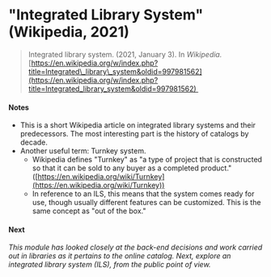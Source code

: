 "Integrated Library System" (Wikipedia, 2021)
=============================================

> Integrated library system. (2021, January 3). In _Wikipedia._ [https://en.wikipedia.org/w/index.php?title=Integrated\_library\_system&oldid=997981562](https://en.wikipedia.org/w/index.php?title=Integrated_library_system&oldid=997981562) 

#### Notes

*   This is a short Wikipedia article on integrated library systems and their predecessors. The most interesting part is the history of catalogs by decade.
*   Another useful term: Turnkey system.
    *   Wikipedia defines "Turnkey" as "a type of project that is constructed so that it can be sold to any buyer as a completed product." ([https://en.wikipedia.org/wiki/Turnkey](https://en.wikipedia.org/wiki/Turnkey))
    *   In reference to an ILS, this means that the system comes ready for use, though usually different features can be customized. This is the same concept as "out of the box."

#### **Next**

_This module has looked closely at the back-end decisions and work carried out in libraries as it pertains to the online catalog. Next, explore an integrated library system (ILS), from the public point of view._